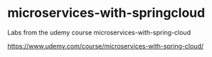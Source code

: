 # microservices-with-springcloud
Labs from the udemy course microservices-with-spring-cloud

https://www.udemy.com/course/microservices-with-spring-cloud/


